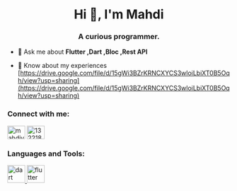 <h1 align="center">Hi 👋, I'm Mahdi</h1>
<h3 align="center">A curious programmer.</h3>

- 💬 Ask me about **Flutter ,Dart ,Bloc ,Rest API**

- 📄 Know about my experiences [https://drive.google.com/file/d/15gWi3BZrKRNCXYCS3wloiLbiXT0B5Oqh/view?usp=sharing](https://drive.google.com/file/d/15gWi3BZrKRNCXYCS3wloiLbiXT0B5Oqh/view?usp=sharing)

<h3 align="left">Connect with me:</h3>
<p align="left">
<a href="https://linkedin.com/in/mahdivalipoor" target="blank"><img align="center" src="https://raw.githubusercontent.com/rahuldkjain/github-profile-readme-generator/master/src/images/icons/Social/linked-in-alt.svg" alt="mahdivalipoor" height="30" width="40" /></a>
<a href="https://stackoverflow.com/users/13221882" target="blank"><img align="center" src="https://raw.githubusercontent.com/rahuldkjain/github-profile-readme-generator/master/src/images/icons/Social/stack-overflow.svg" alt="13221882" height="30" width="40" /></a>
</p>

<h3 align="left">Languages and Tools:</h3>
<p align="left"> <a href="https://dart.dev" target="_blank" rel="noreferrer"> <img src="https://www.vectorlogo.zone/logos/dartlang/dartlang-icon.svg" alt="dart" width="40" height="40"/> </a> <a href="https://flutter.dev" target="_blank" rel="noreferrer"> <img src="https://www.vectorlogo.zone/logos/flutterio/flutterio-icon.svg" alt="flutter" width="40" height="40"/> </a> </p>
